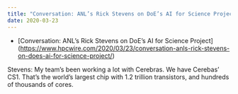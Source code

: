 ```yaml
---
title: "Conversation: ANL’s Rick Stevens on DoE’s AI for Science Project"
date: 2020-03-23
---
```

* [Conversation: ANL’s Rick Stevens on DoE’s AI for Science Project] (https://www.hpcwire.com/2020/03/23/conversation-anls-rick-stevens-on-does-ai-for-science-project/)

Stevens: My team’s been working a lot with Cerebras. We have Cerebas’ CS1. That’s the world’s largest chip with 1.2 trillion transistors, and hundreds of thousands of cores.
